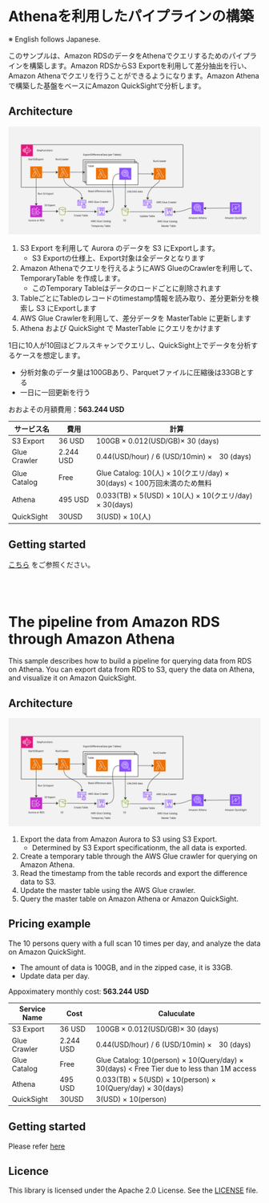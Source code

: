 # Athenaを利用したパイプラインの構築
※ English follows Japanese.

このサンプルは、Amazon RDSのデータをAthenaでクエリするためのパイプラインを構築します。Amazon RDSからS3 Exportを利用して差分抽出を行い、Amazon Athenaでクエリを行うことができるようになります。Amazon Athenaで構築した基盤をベースにAmazon QuickSightで分析します。


## Architecture
![arch](./doc/image/image1.jpg)

1. S3 Export を利用して Aurora のデータを S3 にExportします。
   * S3 Exportの仕様上、Export対象は全データとなります
2. Amazon Athenaでクエリを行えるようにAWS GlueのCrawlerを利用して、TemporaryTable を作成します。
   * このTemporary Tableはデータのロードごとに削除されます
3. TableごとにTableのレコードのtimestamp情報を読み取り、差分更新分を検索し S3 にExportします
4. AWS Glue Crawlerを利用して、差分データを MasterTable に更新します
5. Athena および QuickSight で MasterTable にクエリをかけます


1日に10人が10回ほどフルスキャンでクエリし、QuickSight上でデータを分析するケースを想定します。  
* 分析対象のデータ量は100GBあり、Parquetファイルに圧縮後は33GBとする
* 一日に一回更新を行う

おおよその月額費用：**563.244 USD**

|サービス名|費用|計算|
|---|---|---|
|S3 Export|36 USD| 100GB × 0.012(USD/GB)× 30 (days)|
|Glue Crawler|2.244 USD|0.44(USD/hour) / 6 (USD/10min) ×　30 (days)|
|Glue Catalog|Free|Glue Catalog: 10(人) × 10(クエリ/day) × 30(days) < 100万回未満のため無料|
|Athena|495 USD|0.033(TB) × 5(USD) × 10(人) × 10(クエリ/day) × 30(days)|
|QuickSight|30USD|3(USD) × 10(人)|


## Getting started
[こちら](./doc/ja.md)  をご参照ください。

<br>  
<br>  

# The pipeline from Amazon RDS through Amazon Athena

This sample describes how to build a pipeline for querying data from RDS on Athena. You can export data from RDS to S3, query the data on Athena, and visualize it on Amazon QuickSight.

## Architecture
![arch](./doc/image/image1.jpg)

1. Export the data from Amazon Aurora to S3 using S3 Export.
   * Determined by S3 Export specificationm, the all data is exported. 
2. Create a temporary table through the AWS Glue crawler for querying on Amazon Athena.
3. Read the timestamp from the table records and export the difference data to S3.
4. Update the master table using the AWS Glue crawler.
5. Query the master table on Amazon Athena or Amazon QuickSight.


## Pricing example

The 10 persons query with a full scan 10 times per day, and analyze the data on Amazon QuickSight.

* The amount of data is 100GB, and in the zipped case, it is 33GB.
* Update data per day.

Appoximatery monthly cost: **563.244 USD**

|Service Name|Cost|Caluculate|
|---|---|---|
|S3 Export|36 USD| 100GB × 0.012(USD/GB)× 30 (days)|
|Glue Crawler|2.244 USD|0.44(USD/hour) / 6 (USD/10min) ×　30 (days)|
|Glue Catalog|Free|Glue Catalog: 10(person) × 10(Query/day) × 30(days) < Free Tier due to less than 1M access|
|Athena|495 USD|0.033(TB) × 5(USD) × 10(person) × 10(Query/day) × 30(days)|
|QuickSight|30USD|3(USD) × 10(person)|

## Getting started

Please refer [here](./doc/en.md)


## Licence 
This library is licensed under the Apache 2.0 License. See the [LICENSE](./LICENSE) file.








